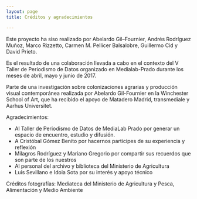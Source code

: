 ```yaml
---
layout: page
title: Créditos y agradecimientos

---
```


Este proyecto ha siso realizado por Abelardo Gil–Fournier, Andrés Rodríguez Muñoz, Marco Rizzetto, Carmen M. Pellicer Balsalobre, Guillermo Cid y David Prieto. 

Es el resultado de una colaboración llevada a cabo en el contexto del V Taller de Periodismo de Datos organizado en Medialab-Prado durante los meses de abril, mayo y junio de 2017. 

Parte de una investigación sobre colonizaciones agrarias y producción visual contemporánea realizada por Abelardo Gil-Fournier en la Winchester School of Art, que ha recibido el apoyo de Matadero Madrid, transmediale y Aarhus Universitet.

Agradecimientos: 
- Al Taller de Periodismo de Datos de MediaLab Prado por generar un espacio de encuentro, estudio y difusión. 
- A Cristóbal Gómez Benito por hacernos partícipes de su experiencia y reflexión
- Milagros Rodríguez y Mariano Gregorio por compartir sus recuerdos que son parte de los nuestros
- Al personal del archivo y biblioteca del Ministerio de Agricultura
- Luis Sevillano e Idoia Sota por su interés y apoyo técnico 

Créditos fotografías: 
Mediateca del Ministerio de Agricultura y Pesca, Alimentación y Medio Ambiente
